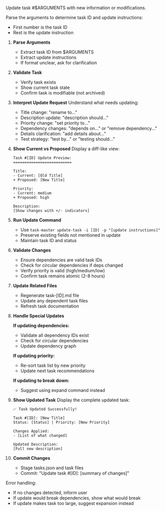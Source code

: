Update task #$ARGUMENTS with new information or modifications.

Parse the arguments to determine task ID and update instructions:
- First number is the task ID
- Rest is the update instruction

1. **Parse Arguments**
   - Extract task ID from $ARGUMENTS
   - Extract update instructions
   - If format unclear, ask for clarification

2. **Validate Task**
   - Verify task exists
   - Show current task state
   - Confirm task is modifiable (not archived)

3. **Interpret Update Request**
   Understand what needs updating:
   - Title change: "rename to..."
   - Description update: "description should..."
   - Priority change: "set priority to..."
   - Dependency changes: "depends on..." or "remove dependency..."
   - Details clarification: "add details about..."
   - Test strategy: "test by..." or "testing should..."

4. **Show Current vs Proposed**
   Display a diff-like view:
   ```
   Task #[ID] Update Preview:
   ==========================
   
   Title:
   - Current: [Old Title]
   + Proposed: [New Title]
   
   Priority:
   - Current: medium
   + Proposed: high
   
   Description:
   [Show changes with +/- indicators]
   ```

5. **Run Update Command**
   - Use `task-master update-task -i [ID] -p "[update instructions]"`
   - Preserve existing fields not mentioned in update
   - Maintain task ID and status

6. **Validate Changes**
   - Ensure dependencies are valid task IDs
   - Check for circular dependencies if deps changed
   - Verify priority is valid (high/medium/low)
   - Confirm task remains atomic (2-8 hours)

7. **Update Related Files**
   - Regenerate task-[ID].md file
   - Update any dependent task files
   - Refresh task documentation

8. **Handle Special Updates**
   
   **If updating dependencies:**
   - Validate all dependency IDs exist
   - Check for circular dependencies
   - Update dependency graph
   
   **If updating priority:**
   - Re-sort task list by new priority
   - Update next task recommendations
   
   **If updating to break down:**
   - Suggest using expand command instead

9. **Show Updated Task**
   Display the complete updated task:
   ```
   ✅ Task Updated Successfully!
   
   Task #[ID]: [New Title]
   Status: [Status] | Priority: [New Priority]
   
   Changes Applied:
   - [List of what changed]
   
   Updated Description:
   [Full new description]
   ```

10. **Commit Changes**
    - Stage tasks.json and task files
    - Commit: "Update task #[ID]: [summary of changes]"

Error handling:
- If no changes detected, inform user
- If update would break dependencies, show what would break
- If update makes task too large, suggest expansion instead